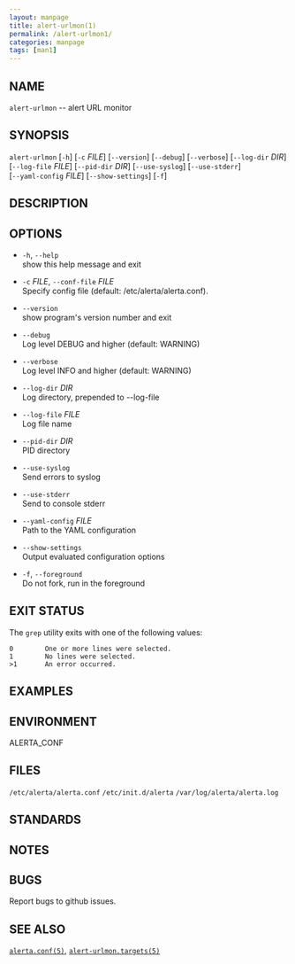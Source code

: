 ```yaml
---
layout: manpage
title: alert-urlmon(1)
permalink: /alert-urlmon1/
categories: manpage
tags: [man1]
---
```


## NAME
`alert-urlmon` -- alert URL monitor

## SYNOPSIS
`alert-urlmon` [`-h`] [`-c` _FILE_] [`--version`] [`--debug`] [`--verbose`] [`--log-dir` _DIR_]  
              [`--log-file` _FILE_] [`--pid-dir` _DIR_] [`--use-syslog`] [`--use-stderr`]  
              [`--yaml-config` _FILE_] [`--show-settings`] [`-f`]

## DESCRIPTION


## OPTIONS

* `-h`, `--help`  
      show this help message and exit  

* `-c` _FILE_, `--conf-file` _FILE_  
      Specify config file (default: /etc/alerta/alerta.conf).

* `--version`  
             show program's version number and exit
* `--debug`  
               Log level DEBUG and higher (default: WARNING)
* `--verbose`  
             Log level INFO and higher (default: WARNING)
* `--log-dir` _DIR_  
         Log directory, prepended to --log-file
* `--log-file` _FILE_  
       Log file name
* `--pid-dir` _DIR_  
         PID directory
* `--use-syslog`  
         Send errors to syslog
* `--use-stderr`  
          Send to console stderr
* `--yaml-config` _FILE_  
    Path to the YAML configuration
* `--show-settings`  
       Output evaluated configuration options
* `-f`, `--foreground`  
      Do not fork, run in the foreground

## EXIT STATUS

The `grep` utility exits with one of the following values:

```
0        One or more lines were selected.  
1        No lines were selected.  
>1       An error occurred.
```

## EXAMPLES


## ENVIRONMENT

ALERTA_CONF

## FILES

`/etc/alerta/alerta.conf`
`/etc/init.d/alerta`
`/var/log/alerta/alerta.log`

## STANDARDS
## NOTES

## BUGS

Report bugs to github issues.

## SEE ALSO

[`alerta.conf(5)`](/man/alerta-conf5/), [`alert-urlmon.targets(5)`](/man/urlmon-targets5/)
